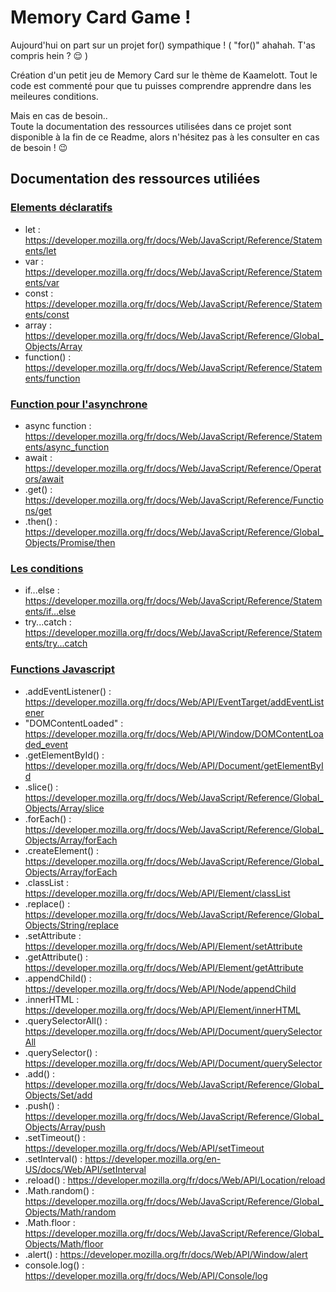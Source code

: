 # Memory Card Game !

Aujourd'hui on part sur un projet for() sympathique ! ( "for()" ahahah. T'as compris hein ? :relieved: )

Création d'un petit jeu de Memory Card sur le thème de Kaamelott.
Tout le code est commenté pour que tu puisses comprendre apprendre dans les meileures conditions.

Mais en cas de besoin.. <br>
Toute la documentation des ressources utilisées dans ce projet sont disponible à la fin de ce Readme, alors n'hésitez pas à les consulter en cas de besoin ! :wink:

## Documentation des ressources utiliées

### <ins>Elements déclaratifs</ins>

- let : https://developer.mozilla.org/fr/docs/Web/JavaScript/Reference/Statements/let
- var : https://developer.mozilla.org/fr/docs/Web/JavaScript/Reference/Statements/var
- const : https://developer.mozilla.org/fr/docs/Web/JavaScript/Reference/Statements/const
- array : https://developer.mozilla.org/fr/docs/Web/JavaScript/Reference/Global_Objects/Array
- function() : https://developer.mozilla.org/fr/docs/Web/JavaScript/Reference/Statements/function

### <ins>Function pour l'asynchrone</ins>

- async function : https://developer.mozilla.org/fr/docs/Web/JavaScript/Reference/Statements/async_function
- await : https://developer.mozilla.org/fr/docs/Web/JavaScript/Reference/Operators/await
- .get() : https://developer.mozilla.org/fr/docs/Web/JavaScript/Reference/Functions/get
- .then() : https://developer.mozilla.org/fr/docs/Web/JavaScript/Reference/Global_Objects/Promise/then

### <ins>Les conditions</ins>

- if...else : https://developer.mozilla.org/fr/docs/Web/JavaScript/Reference/Statements/if...else
- try...catch : https://developer.mozilla.org/fr/docs/Web/JavaScript/Reference/Statements/try...catch

### <ins>Functions Javascript</ins>

- .addEventListener() : https://developer.mozilla.org/fr/docs/Web/API/EventTarget/addEventListener
- "DOMContentLoaded" : https://developer.mozilla.org/fr/docs/Web/API/Window/DOMContentLoaded_event
- .getElementById() : https://developer.mozilla.org/fr/docs/Web/API/Document/getElementById
- .slice() : https://developer.mozilla.org/fr/docs/Web/JavaScript/Reference/Global_Objects/Array/slice
- .forEach() : https://developer.mozilla.org/fr/docs/Web/JavaScript/Reference/Global_Objects/Array/forEach
- .createElement() : https://developer.mozilla.org/fr/docs/Web/JavaScript/Reference/Global_Objects/Array/forEach
- .classList : https://developer.mozilla.org/fr/docs/Web/API/Element/classList
- .replace() : https://developer.mozilla.org/fr/docs/Web/JavaScript/Reference/Global_Objects/String/replace
- .setAttribute : https://developer.mozilla.org/fr/docs/Web/API/Element/setAttribute
- .getAttribute() : https://developer.mozilla.org/fr/docs/Web/API/Element/getAttribute
- .appendChild() : https://developer.mozilla.org/fr/docs/Web/API/Node/appendChild
- .innerHTML : https://developer.mozilla.org/fr/docs/Web/API/Element/innerHTML
- .querySelectorAll() : https://developer.mozilla.org/fr/docs/Web/API/Document/querySelectorAll
- .querySelector() : https://developer.mozilla.org/fr/docs/Web/API/Document/querySelector
- .add() : https://developer.mozilla.org/fr/docs/Web/JavaScript/Reference/Global_Objects/Set/add
- .push() : https://developer.mozilla.org/fr/docs/Web/JavaScript/Reference/Global_Objects/Array/push
- .setTimeout() : https://developer.mozilla.org/fr/docs/Web/API/setTimeout
- .setInterval() : https://developer.mozilla.org/en-US/docs/Web/API/setInterval
- .reload() : https://developer.mozilla.org/fr/docs/Web/API/Location/reload
- .Math.random() : https://developer.mozilla.org/fr/docs/Web/JavaScript/Reference/Global_Objects/Math/random
- .Math.floor : https://developer.mozilla.org/fr/docs/Web/JavaScript/Reference/Global_Objects/Math/floor
- .alert() : https://developer.mozilla.org/fr/docs/Web/API/Window/alert
- console.log() : https://developer.mozilla.org/fr/docs/Web/API/Console/log
